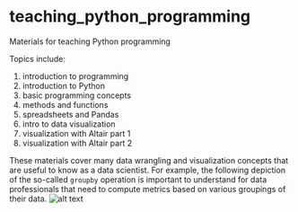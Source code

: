 # teaching_python_programming
Materials for teaching Python programming

Topics include:
1. introduction to programming
2. introduction to Python
3. basic programming concepts
4. methods and functions
5. spreadsheets and Pandas
6. intro to data visualization
7. visualization with Altair part 1
8. visualization with Altair part 2

These materials cover many data wrangling and visualization concepts that are useful to know as a data scientist. For example, the following depiction 
of the so-called `groupby` operation is important to understand for data professionals 
that need to compute metrics based on various groupings of their data.
![alt text](http://pbpython.com/images/groupby-example.png)
